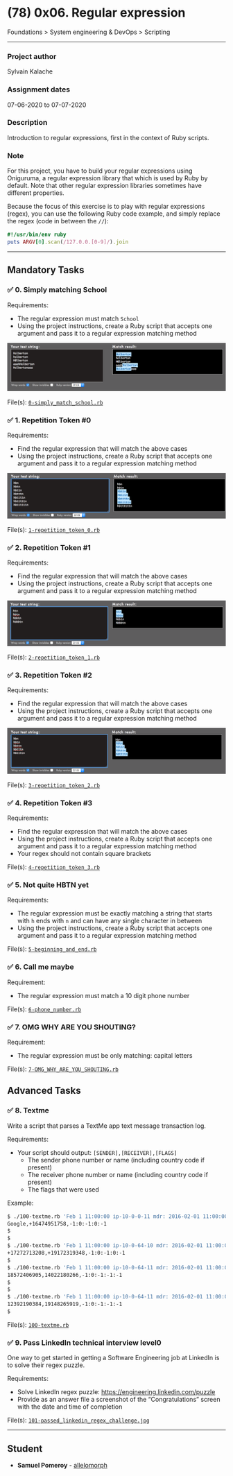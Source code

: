 # (78) 0x06. Regular expression
Foundations > System engineering & DevOps > Scripting

---

### Project author
Sylvain Kalache

### Assignment dates
07-06-2020 to 07-07-2020

### Description
Introduction to regular expressions, first in the context of Ruby scripts.

### Note
For this project, you have to build your regular expressions using Oniguruma, a regular expression library that which is used by Ruby by default. Note that other regular expression libraries sometimes have different properties.

Because the focus of this exercise is to play with regular expressions (regex), you can use the following Ruby code example, and simply replace the regex (code in between the `//`):
```ruby
#!/usr/bin/env ruby
puts ARGV[0].scan(/127.0.0.[0-9]/).join
```

---

## Mandatory Tasks

### :white_check_mark: 0. Simply matching School
Requirements:
* The regular expression must match `School`
* Using the project instructions, create a Ruby script that accepts one argument and pass it to a regular expression matching method

![DevOps 0x06 task 0](./MD_images/DO_0x06_0.png)

File(s): [`0-simply_match_school.rb`](./0-simply_match_school.rb)

### :white_check_mark: 1. Repetition Token #0
Requirements:
* Find the regular expression that will match the above cases
* Using the project instructions, create a Ruby script that accepts one argument and pass it to a regular expression matching method

![DevOps 0x06 task 1](./MD_images/DO_0x06_1.png)

File(s): [`1-repetition_token_0.rb`](./1-repetition_token_0.rb)

### :white_check_mark: 2. Repetition Token #1
Requirements:
* Find the regular expression that will match the above cases
* Using the project instructions, create a Ruby script that accepts one argument and pass it to a regular expression matching method

![DevOps 0x06 task 2](./MD_images/DO_0x06_2.png)

File(s): [`2-repetition_token_1.rb`](./2-repetition_token_1.rb)

### :white_check_mark: 3. Repetition Token #2
Requirements:
* Find the regular expression that will match the above cases
* Using the project instructions, create a Ruby script that accepts one argument and pass it to a regular expression matching method

![DevOps 0x06 task 3](./MD_images/DO_0x06_3.png)

File(s): [`3-repetition_token_2.rb`](./3-repetition_token_2.rb)

### :white_check_mark: 4. Repetition Token #3
Requirements:
* Find the regular expression that will match the above cases
* Using the project instructions, create a Ruby script that accepts one argument and pass it to a regular expression matching method
* Your regex should not contain square brackets

File(s): [`4-repetition_token_3.rb`](./4-repetition_token_3.rb)

### :white_check_mark: 5. Not quite HBTN yet
Requirements:
* The regular expression must be exactly matching a string that starts with `h` ends with `n` and can have any single character in between
* Using the project instructions, create a Ruby script that accepts one argument and pass it to a regular expression matching method

File(s): [`5-beginning_and_end.rb`](./5-beginning_and_end.rb)

### :white_check_mark: 6. Call me maybe
Requirement:
* The regular expression must match a 10 digit phone number

File(s): [`6-phone_number.rb`](./6-phone_number.rb)

### :white_check_mark: 7. OMG WHY ARE YOU SHOUTING?
Requirement:
* The regular expression must be only matching: capital letters

File(s): [`7-OMG_WHY_ARE_YOU_SHOUTING.rb`](./7-OMG_WHY_ARE_YOU_SHOUTING.rb)

## Advanced Tasks

### :white_check_mark: 8. Textme
Write a script that parses a TextMe app text message transaction log.

Requirements:
* Your script should output: `[SENDER],[RECEIVER],[FLAGS]`
    * The sender phone number or name (including country code if present)
    * The receiver phone number or name (including country code if present)
    * The flags that were used

Example:
```bash
$ ./100-textme.rb 'Feb 1 11:00:00 ip-10-0-0-11 mdr: 2016-02-01 11:00:00 Receive SMS [SMSC:SYBASE1] [SVC:] [ACT:] [BINF:] [FID:] [from:Google] [to:+16474951758] [flags:-1:0:-1:0:-1] [msg:127:This planet has - or rather had - a problem, which was this: most of the people on it were unhappy for pretty much of the time.] [udh:0:]'
Google,+16474951758,-1:0:-1:0:-1
$
$
$ ./100-textme.rb 'Feb 1 11:00:00 ip-10-0-64-10 mdr: 2016-02-01 11:00:00 Receive SMS [SMSC:SYBASE2] [SVC:] [ACT:] [BINF:] [FID:] [from:+17272713208] [to:+19172319348] [flags:-1:0:-1:0:-1] [msg:136:Orbiting this at a distance of roughly ninety-two million miles is an utterly insignificant little blue green planet whose ape-descended] [udh:0:]'
+17272713208,+19172319348,-1:0:-1:0:-1
$
$ ./100-textme.rb 'Feb 1 11:00:00 ip-10-0-64-11 mdr: 2016-02-01 11:00:00 Sent SMS [SMSC:SYBASE1] [SVC:backendtextme] [ACT:] [BINF:] [FID:] [from:18572406905] [to:14022180266] [flags:-1:0:-1:-1:-1] [msg:136:Far out in the uncharted backwaters of the unfashionable end of the western spiral arm of the Galaxy lies a small unregarded yellow sun.] [udh:0:]'
18572406905,14022180266,-1:0:-1:-1:-1
$
$
$ ./100-textme.rb 'Feb 1 11:00:00 ip-10-0-64-11 mdr: 2016-02-01 11:00:00 Sent SMS [SMSC:SYBASE1] [SVC:backendtextme] [ACT:] [BINF:] [FID:] [from:12392190384] [to:19148265919] [flags:-1:0:-1:-1:-1] [msg:99:life forms are so amazingly primitive that they still think digital watches are a pretty neat idea.] [udh:0:]'
12392190384,19148265919,-1:0:-1:-1:-1
$
```

File(s): [`100-textme.rb`](./100-textme.rb)

### :white_check_mark: 9. Pass LinkedIn technical interview level0
One way to get started in getting a Software Engineering job at LinkedIn is to solve their regex puzzle.

Requirements:
* Solve LinkedIn regex puzzle: https://engineering.linkedin.com/puzzle
* Provide as an answer file a screenshot of the “Congratulations” screen with the date and time of completion

File(s): [`101-passed_linkedin_regex_challenge.jpg`](./101-passed_linkedin_regex_challenge.jpg)

---

## Student
* **Samuel Pomeroy** - [allelomorph](github.com/allelomorph)
